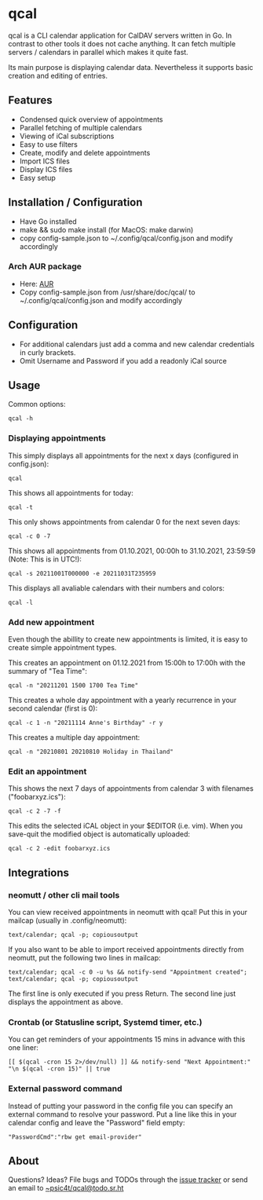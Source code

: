 # qcal

qcal is a CLI calendar application for CalDAV servers written in Go. In
contrast to other tools it does not cache anything. It can fetch multiple
servers / calendars in parallel which makes it quite fast.

Its main purpose is displaying calendar data. Nevertheless it supports basic
creation and editing of entries.

## Features

- Condensed quick overview of appointments
- Parallel fetching of multiple calendars
- Viewing of iCal subscriptions
- Easy to use filters
- Create, modify and delete appointments
- Import ICS files
- Display ICS files
- Easy setup


## Installation / Configuration

- Have Go installed
- make && sudo make install (for MacOS: make darwin)
- copy config-sample.json to ~/.config/qcal/config.json and modify accordingly

### Arch AUR package

- Here: [AUR](https://aur.archlinux.org/packages/qcal)
- Copy config-sample.json from /usr/share/doc/qcal/ to ~/.config/qcal/config.json and modify accordingly

## Configuration

- For additional calendars just add a comma and new calendar credentials in
  curly brackets.
- Omit Username and Password if you add a readonly iCal source


## Usage

Common options:

    qcal -h

### Displaying appointments

This simply displays all appointments for the next x days (configured in config.json):

    qcal

This shows all appointments for today:

    qcal -t

This only shows appointments from calendar 0 for the next seven days:

    qcal -c 0 -7

This shows all appointments from 01.10.2021, 00:00h to 31.10.2021, 23:59:59
(Note: This is in UTC!):

    qcal -s 20211001T000000 -e 20211031T235959

This displays all avaliable calendars with their numbers and colors:

    qcal -l

### Add new appointment

Even though the abillity to create new appointments is limited, it is easy to
create simple appointment types.

This creates an appointment on 01.12.2021 from 15:00h to 17:00h with the
summary of "Tea Time":

    qcal -n "20211201 1500 1700 Tea Time"

This creates a whole day appointment with a yearly recurrence in your second
calendar (first is 0):

    qcal -c 1 -n "20211114 Anne's Birthday" -r y

This creates a multiple day appointment:

    qcal -n "20210801 20210810 Holiday in Thailand"

### Edit an appointment

This shows the next 7 days of appointments from calendar 3 with filenames
("foobarxyz.ics"):

    qcal -c 2 -7 -f 

This edits the selected iCAL object in your $EDITOR (i.e. vim). When you
save-quit the modified object is automatically uploaded:

    qcal -c 2 -edit foobarxyz.ics


## Integrations

### neomutt / other cli mail tools

You can view received appointments in neomutt with qcal! Put this in your
mailcap (usually in .config/neomutt):

    text/calendar; qcal -p; copiousoutput

If you also want to be able to import received appointments directly from
neomutt, put the following two lines in mailcap:

    text/calendar; qcal -c 0 -u %s && notify-send "Appointment created";
    text/calendar; qcal -p; copiousoutput

The first line is only executed if you press Return. The second line just
displays the appointment as above.

### Crontab (or Statusline script, Systemd timer, etc.) 

You can get reminders of your appointments 15 mins in advance with this one
liner:

    [[ $(qcal -cron 15 2>/dev/null) ]] && notify-send "Next Appointment:" "\n $(qcal -cron 15)" || true

### External password command

Instead of putting your password in the config file you can specify an
external command to resolve your password. Put a line like this in your
calendar config and leave the "Password" field empty:
    
    "PasswordCmd":"rbw get email-provider"

## About

Questions? Ideas? File bugs and TODOs through the [issue
tracker](https://todo.sr.ht/~psic4t/qcal) or send an email to
[~psic4t/qcal@todo.sr.ht](mailto:~psic4t/qcal@todo.sr.ht)
